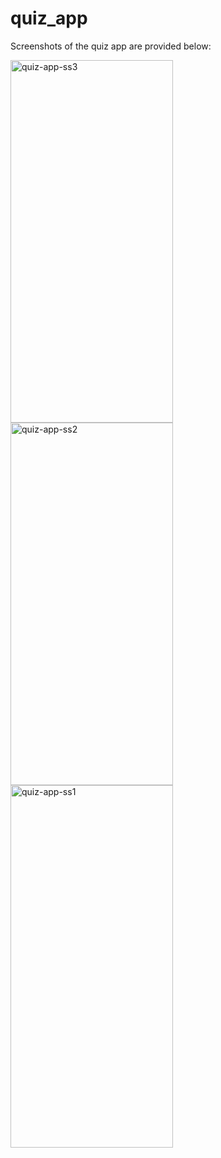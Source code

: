 # quiz_app

Screenshots of the quiz app are provided below:


<img src="https://github.com/ayeshakhan1/quiz_app/assets/74055769/073c4072-bcd6-41c8-87aa-2caefc4e1284" width="260" height="580" alt="quiz-app-ss3">

<img src="https://github.com/ayeshakhan1/quiz_app/assets/74055769/f6368408-4a34-4d44-b361-05e04e5155a1" width="260" height="580" alt="quiz-app-ss2">

<img src="https://github.com/ayeshakhan1/quiz_app/assets/74055769/1ea6d2ee-a442-4c93-a96a-f39b60603d55" width="260" height="580" alt="quiz-app-ss1">

